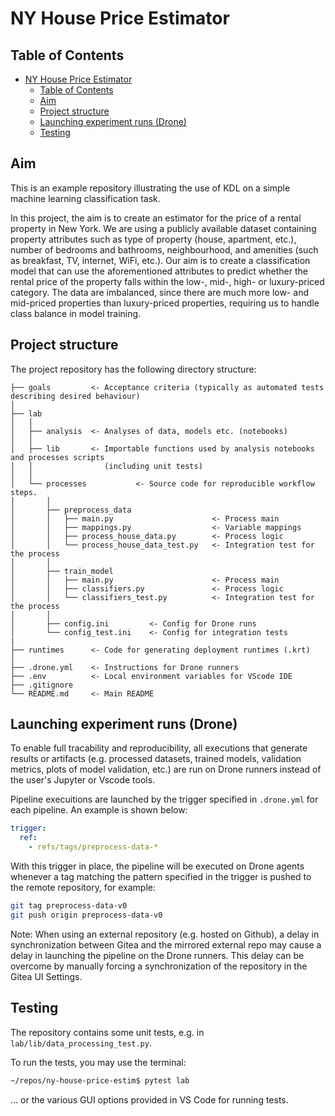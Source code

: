 # NY House Price Estimator
## Table of Contents

- [NY House Price Estimator](#ny-house-price-estimator)
  - [Table of Contents](#table-of-contents)
  - [Aim](#aim)
  - [Project structure](#project-structure)
  - [Launching experiment runs (Drone)](#launching-experiment-runs-drone)
  - [Testing](#testing)

## Aim

This is an example repository illustrating the use of KDL on a simple machine learning classification task. 

In this project, the aim is to create an estimator for the price of a rental property in New York. 
We are using a publicly available dataset containing property attributes 
such as type of property (house, apartment, etc.), number of bedrooms and bathrooms, neighbourhood, 
and amenities (such as breakfast, TV, internet, WiFi, etc.). 
Our aim is to create a classification model that can use the aforementioned attributes 
to predict whether the rental price of the property falls within the low-, mid-, high- or luxury-priced category. 
The data are imbalanced, since there are much more low- and mid-priced properties than luxury-priced properties, 
requiring us to handle class balance in model training.

## Project structure

The project repository has the following directory structure:

```
├── goals         <- Acceptance criteria (typically as automated tests describing desired behaviour)
│
├── lab
│   │
│   ├── analysis  <- Analyses of data, models etc. (notebooks)
│   │
│   ├── lib       <- Importable functions used by analysis notebooks and processes scripts
│   │                (including unit tests)
│   │
│   └── processes           <- Source code for reproducible workflow steps.
│       │
│       ├── preprocess_data
│       │   ├── main.py                      <- Process main
│       │   ├── mappings.py                  <- Variable mappings
│       │   ├── process_house_data.py        <- Process logic
│       │   └── process_house_data_test.py   <- Integration test for the process
│       │
│       ├── train_model
│       │   ├── main.py                      <- Process main
│       │   ├── classifiers.py               <- Process logic
│       │   └── classifiers_test.py          <- Integration test for the process
│       │
│       ├── config.ini         <- Config for Drone runs
│       └── config_test.ini    <- Config for integration tests
|
├── runtimes      <- Code for generating deployment runtimes (.krt)
│
├── .drone.yml    <- Instructions for Drone runners
├── .env          <- Local environment variables for VScode IDE
├── .gitignore    
└── README.md     <- Main README
```


## Launching experiment runs (Drone)

To enable full tracability and reproducibility, all executions that generate results or artifacts
(e.g. processed datasets, trained models, validation metrics, plots of model validation, etc.)
are run on Drone runners instead of the user's Jupyter or Vscode tools.

Pipeline execuitions are launched by the trigger specified in `.drone.yml` for each pipeline.
An example is shown below:

```yaml
trigger:
  ref:
    - refs/tags/preprocess-data-*
```

With this trigger in place, the pipeline will be executed on Drone agents 
whenever a tag matching the pattern specified in the trigger is pushed to the remote repository, for example:

```bash
git tag preprocess-data-v0
git push origin preprocess-data-v0
```

Note: When using an external repository (e.g. hosted on Github), 
a delay in synchronization between Gitea and the mirrored external repo 
may cause a delay in launching the pipeline on the Drone runners.
This delay can be overcome by manually forcing a synchronization of the repository in the Gitea UI Settings.

## Testing

The repository contains some unit tests, e.g. in `lab/lib/data_processing_test.py`.

To run the tests, you may use the terminal:

```bash
~/repos/ny-house-price-estim$ pytest lab
```

... or the various GUI options provided in VS Code for running tests.